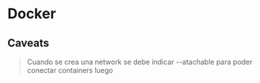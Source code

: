# Docker

## Caveats

> Cuando se crea una network se debe indicar --atachable para poder conectar containers luego